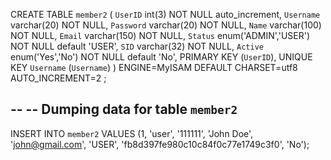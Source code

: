 CREATE TABLE `member2` (
`UserID` int(3) NOT NULL auto_increment,
`Username` varchar(20) NOT NULL,
`Password` varchar(20) NOT NULL,
`Name` varchar(100) NOT NULL,
`Email` varchar(150) NOT NULL,
`Status` enum('ADMIN','USER') NOT NULL default 'USER',
`SID` varchar(32) NOT NULL,
`Active` enum('Yes','No') NOT NULL default 'No',
PRIMARY KEY (`UserID`),
UNIQUE KEY `Username` (`Username`)
) ENGINE=MyISAM DEFAULT CHARSET=utf8 AUTO_INCREMENT=2 ;

-- 
-- Dumping data for table `member2`
-- 

INSERT INTO `member2` VALUES (1, 'user', '111111', 'John Doe', 'john@gmail.com', 'USER', 'fb8d397fe980c10c84f0c77e1749c3f0', 'No');
